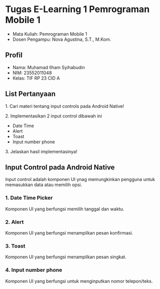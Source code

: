 
# Tugas E-Learning 1 Pemrograman Mobile 1
<ul>
  <li>Mata Kuliah: Pemrograman Mobile 1</li>
  <li>Dosen Pengampu: Nova Agustina, S.T., M.Kom.</li>
</ul>

## Profil
<ul>
  <li>Nama: Muhamad Ilham Syihabudin</li>
  <li>NIM: 23552011048</li>
  <li>Kelas: TIF RP 23 CID A</li>
</ul>

## List Pertanyaan
<p>1. Cari materi tentang input controls pada Android Native!</p>
<p>2. Implementasikan 2 input control dibawah ini
  <ul>
    <li>Date Time</li>
    <li>Alert</li>
    <li>Toast</li>
    <li>Input number phone</li>
  </ul>
  </p>
<p>3. Jelaskan hasil implementasinya!</p>

## Input Control pada Android Native
<p>Input control adalah komponen UI ynag memungkinkan pengguna untuk memasukkan data atau memilih opsi.</p>

### 1. Date Time Picker
<p>Komponen UI yang berfungsi memilih tanggal dan waktu.</p>

### 2. Alert 
<p>Komponen UI yang berfungsi menampilkan pesan konfirmasi.</p>

### 3. Toast
<p>Komponen UI yang berfungsi menampilkan pesan singkat.</p>

### 4. Input number phone
<p>Komponen UI yang berfungsi untuk menginputkan nomor telepon/teks.</p>
